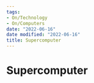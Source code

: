 ```yaml
---
tags:
- On/Technology
- On/Computers
date: "2022-06-16"
date modified: "2022-06-16"
title: Supercomputer
---
```


# Supercomputer
